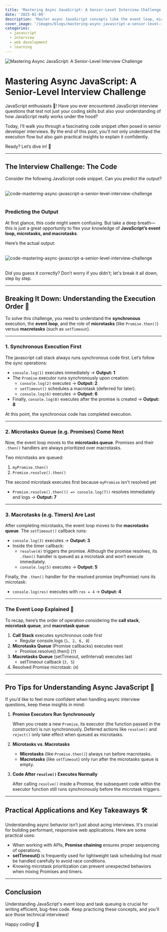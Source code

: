 ```yaml
---
title: 'Mastering Async JavaScript: A Senior-Level Interview Challenge'
date: '2025-01-09'
description: 'Master async JavaScript concepts like the event loop, microtasks, and macrotasks in this step-by-step breakdown of a challenging code snippet. Perfect for developers looking to deepen their understanding and ace senior-level JavaScript interviews!'
cover_image: '/images/blogs/mastering-async-javascript-a-senior-level-interview-challenge.gif'
categories:
  - javascript
  - interview
  - web development
  - learning
---
```


![Mastering Async JavaScript: A Senior-Level Interview Challenge](/images/blogs/mastering-async-javascript-a-senior-level-interview-challenge.gif 'Mastering Async JavaScript: A Senior-Level Interview Challenge')

# Mastering Async JavaScript: A Senior-Level Interview Challenge

JavaScript enthusiasts 👋! Have you ever encountered JavaScript interview questions that test not just your coding skills but also your understanding of how JavaScript really works under the hood?

Today, I’ll walk you through a fascinating code snippet often posed in senior developer interviews. By the end of this post, you'll not only understand the execution flow but also gain practical insights to explain it confidently.

Ready? Let’s dive in! 🚀

---

## The Interview Challenge: The Code

Consider the following JavaScript code snippet. Can you predict the output?

<br>
<img src="/images/blogs/mastering-async-javascript-a-senior-level-interview-challenge-code.webp" style="display:block; margin:auto;" width="auto" height="auto" alt="code-mastering-async-javascript-a-senior-level-interview-challenge">
<br>

### Predicting the Output

At first glance, this code might seem confusing. But take a deep breath—this is just a great opportunity to flex your knowledge of **JavaScript’s event loop, microtasks, and macrotasks**.

Here’s the actual output:

<br>
<img src="/images/blogs/mastering-async-javascript-a-senior-level-interview-challenge-code-output.webp" style="display:block; margin:auto;" width="auto" height="auto" alt="code-mastering-async-javascript-a-senior-level-interview-challenge">
<br>

Did you guess it correctly? Don’t worry if you didn’t; let's break it all down, step by step.

---

## Breaking It Down: Understanding the Execution Order 🚀

To solve this challenge, you need to understand the **synchronous** execution, the **event loop**, and the role of **microtasks** (like `Promise.then()`) versus **macrotasks** (such as `setTimeout`).

---

### 1. **Synchronous Execution First**

The javascript call stack always runs synchronous code first. Let’s follow the sync operations:

- `console.log(1)` executes immediately → **Output: 1**
- The `Promise` executor runs synchronously upon creation:
  - `console.log(2)` executes → **Output: 2**
  - `setTimeout()` schedules a macrotask (deferred for later).
  - `console.log(6)` executes → **Output: 6**
- Finally, `console.log(8)` executes after the promise is created → **Output: 8**

At this point, the synchronous code has completed execution.

---

### 2. **Microtasks Queue (e.g. Promises) Come Next**

Now, the event loop moves to the **microtasks queue**. Promises and their `.then()` handlers are always prioritized over macrotasks.

Two microtasks are queued:

1. `myPromise.then()`
2. `Promise.resolve().then()`

The second microtask executes first because `myPromise` isn't resolved yet

- `Promise.resolve().then(() => console.log(7))` resolves immediately and logs → **Output: 7**

---

### 3. **Macrotasks (e.g. Timers) Are Last**

After completing microtasks, the event loop moves to the **macrotasks queue**. The `setTimeout()` callback runs:

- `console.log(3)` executes → **Output: 3**
- Inside the timer callback:
  - `resolve(4)` triggers the promise. Although the promise resolves, its `.then()` handler is queued as a microtask and won’t execute immediately.
  - `console.log(5)` executes → **Output: 5**

Finally, the `.then()` handler for the resolved promise (myPromise) runs its microtask:

- `console.log(res)` executes with `res = 4` → **Output: 4**

---

### The Event Loop Explained 🔄

To recap, here’s the order of operation considering the **call stack**, **microtask queue**, and **macrotask queue**:

1. **Call Stack** executes synchronous code first
   - Regular console.logs (`1, 2, 6, 8`)
2. **Microtasks Queue** (Promise callbacks) executes next
   - Promise.resolve().then() (`7`)
3. **Macrotasks Queue** (setTimeout, setInterval) executes last
   - setTimeout callback (`3, 5`)
4. Resolved Promise microtask: (`4`)

---

## Pro Tips for Understanding Async JavaScript 🎯

If you’d like to feel more confident when handling async interview questions, keep these insights in mind:

1. **Promise Executors Run Synchronously**

   When you create a new `Promise`, its executor (the function passed in the constructor) is run synchronously. Deferred actions like `resolve()` and `reject()` only take effect when queued as microtasks.

2. **Microtasks vs. Macrotasks**
   - **Microtasks** (like `Promise.then()`) always run before macrotasks.
   - **Macrotasks** (like `setTimeout`) only run after the microtasks queue is empty.
3. **Code After `resolve()` Executes Normally**

   After calling `resolve()` inside a Promise, the subsequent code within the executor function still runs synchronously before the microtask triggers.

---

## Practical Applications and Key Takeaways 🛠️

Understanding async behavior isn’t just about acing interviews. It's crucial for building performant, responsive web applications. Here are some practical uses:

- When working with APIs, **Promise chaining** ensures proper sequencing of operations.
- **setTimeout()** is frequently used for lightweight task scheduling but must be handled carefully to avoid race conditions.
- Knowing microtask prioritization can prevent unexpected behaviors when mixing Promises and timers.

---

## Conclusion

Understanding JavaScript's event loop and task queuing is crucial for writing efficient, bug-free code. Keep practicing these concepts, and you'll ace those technical interviews!

Happy coding! 🚀

<!--
// code
console.log(1);

const myPromise = new Promise((resolve, reject) => {
  console.log(2);

  setTimeout(() => {
    console.log(3);
    resolve(4);
    console.log(5);
  }, 0);

  console.log(6);
});

myPromise.then((res) => {
  console.log(res);
});

Promise.resolve().then(() => console.log(7));

console.log(8);

// output
1
2
6
8
7
3
5
4
 -->
